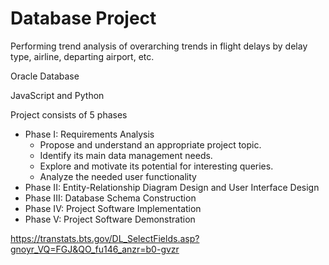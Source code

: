 # Database Project

Performing trend analysis of overarching trends in flight delays by delay type, airline, departing airport, etc.

Oracle Database

JavaScript and Python

Project consists of 5 phases
  - Phase I: Requirements Analysis
    - Propose and understand an appropriate project topic.
    - Identify its main data management needs.
    - Explore and motivate its potential for interesting queries.
    - Analyze the needed user functionality
  - Phase II: Entity-Relationship Diagram Design and User Interface 
    Design
  - Phase III: Database Schema Construction
  - Phase IV: Project Software Implementation
  - Phase V: Project Software Demonstration

https://transtats.bts.gov/DL_SelectFields.asp?gnoyr_VQ=FGJ&QO_fu146_anzr=b0-gvzr

